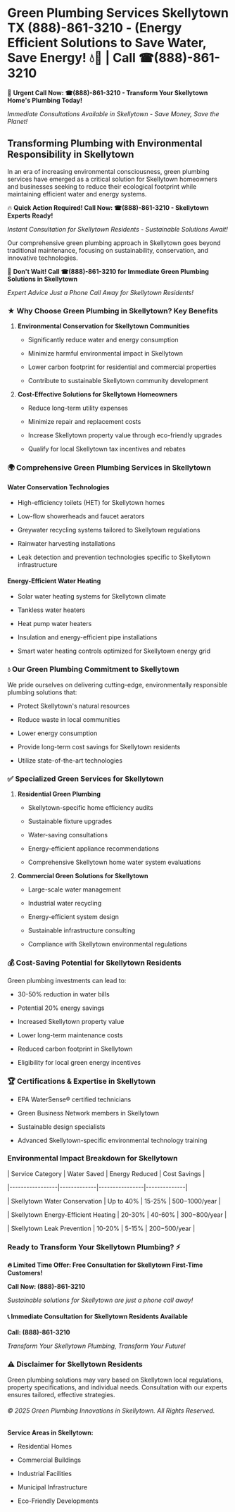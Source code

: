 # Green Plumbing Services Skellytown TX (888)-861-3210 - (Energy Efficient Solutions to Save Water, Save Energy! 💧🌿 | Call ☎(888)-861-3210

🚨 **Urgent Call Now: ☎(888)-861-3210 - Transform Your Skellytown Home's Plumbing Today!**
*Immediate Consultations Available in Skellytown - Save Money, Save the Planet!*

## Transforming Plumbing with Environmental Responsibility in Skellytown

In an era of increasing environmental consciousness, green plumbing services have emerged as a critical solution for Skellytown homeowners and businesses seeking to reduce their ecological footprint while maintaining efficient water and energy systems. 

🔥 **Quick Action Required! Call Now: ☎(888)-861-3210 - Skellytown Experts Ready!**
*Instant Consultation for Skellytown Residents - Sustainable Solutions Await!*

Our comprehensive green plumbing approach in Skellytown goes beyond traditional maintenance, focusing on sustainability, conservation, and innovative technologies.

🚨 **Don't Wait! Call ☎(888)-861-3210 for Immediate Green Plumbing Solutions in Skellytown**
*Expert Advice Just a Phone Call Away for Skellytown Residents!*

### ★ Why Choose Green Plumbing in Skellytown? Key Benefits

1. **Environmental Conservation for Skellytown Communities** 
   - Significantly reduce water and energy consumption
   - Minimize harmful environmental impact in Skellytown
   - Lower carbon footprint for residential and commercial properties
   - Contribute to sustainable Skellytown community development

2. **Cost-Effective Solutions for Skellytown Homeowners** 
   - Reduce long-term utility expenses
   - Minimize repair and replacement costs
   - Increase Skellytown property value through eco-friendly upgrades
   - Qualify for local Skellytown tax incentives and rebates

### 🌍 Comprehensive Green Plumbing Services in Skellytown

#### Water Conservation Technologies
- High-efficiency toilets (HET) for Skellytown homes
- Low-flow showerheads and faucet aerators
- Greywater recycling systems tailored to Skellytown regulations
- Rainwater harvesting installations
- Leak detection and prevention technologies specific to Skellytown infrastructure

#### Energy-Efficient Water Heating
- Solar water heating systems for Skellytown climate
- Tankless water heaters
- Heat pump water heaters
- Insulation and energy-efficient pipe installations
- Smart water heating controls optimized for Skellytown energy grid

### 💧 Our Green Plumbing Commitment to Skellytown

We pride ourselves on delivering cutting-edge, environmentally responsible plumbing solutions that:
- Protect Skellytown's natural resources
- Reduce waste in local communities
- Lower energy consumption
- Provide long-term cost savings for Skellytown residents
- Utilize state-of-the-art technologies

### ✅ Specialized Green Services for Skellytown

1. **Residential Green Plumbing**
   - Skellytown-specific home efficiency audits
   - Sustainable fixture upgrades
   - Water-saving consultations
   - Energy-efficient appliance recommendations
   - Comprehensive Skellytown home water system evaluations

2. **Commercial Green Solutions for Skellytown**
   - Large-scale water management
   - Industrial water recycling
   - Energy-efficient system design
   - Sustainable infrastructure consulting
   - Compliance with Skellytown environmental regulations

### 💰 Cost-Saving Potential for Skellytown Residents

Green plumbing investments can lead to:
- 30-50% reduction in water bills
- Potential 20% energy savings
- Increased Skellytown property value
- Lower long-term maintenance costs
- Reduced carbon footprint in Skellytown
- Eligibility for local green energy incentives

### 🏆 Certifications & Expertise in Skellytown

- EPA WaterSense® certified technicians
- Green Business Network members in Skellytown
- Sustainable design specialists
- Advanced Skellytown-specific environmental technology training

### Environmental Impact Breakdown for Skellytown

| Service Category | Water Saved | Energy Reduced | Cost Savings |
|-----------------|-------------|----------------|--------------|
| Skellytown Water Conservation | Up to 40% | 15-25% | $500-$1000/year |
| Skellytown Energy-Efficient Heating | 20-30% | 40-60% | $300-$800/year |
| Skellytown Leak Prevention | 10-20% | 5-15% | $200-$500/year |

### Ready to Transform Your Skellytown Plumbing? ⚡

**🔥 Limited Time Offer: Free Consultation for Skellytown First-Time Customers!**

**Call Now: (888)-861-3210**
*Sustainable solutions for Skellytown are just a phone call away!*

#### 📞 Immediate Consultation for Skellytown Residents Available

**Call: (888)-861-3210**
*Transform Your Skellytown Plumbing, Transform Your Future!*

### ⚠️ Disclaimer for Skellytown Residents

Green plumbing solutions may vary based on Skellytown local regulations, property specifications, and individual needs. Consultation with our experts ensures tailored, effective strategies.

###### © 2025 Green Plumbing Innovations in Skellytown. All Rights Reserved.

**Service Areas in Skellytown:** 
- Residential Homes
- Commercial Buildings
- Industrial Facilities
- Municipal Infrastructure
- Eco-Friendly Developments
